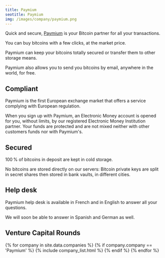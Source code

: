 ```yaml
---
title: Paymium
seotitle: Paymium
img: /images/company/paymium.png
---
```


Quick and secure, <a href="https://www.paymium.com/">Paymium</a> is your Bitcoin partner for all your transactions.

You can buy bitcoins with a few clicks, at the market price.

Paymium can keep your bitcoins totally secured or transfer them to other storage means.

Paymium also allows you to send you bitcoins by email, anywhere in the world, for free.

## Compliant

Paymium is the first European exchange market that offers a service complying with European regulation.

When you sign up with Paymium, an Electronic Money account is opened for you, without limits, by our registered Electronic Money Institution partner. Your funds are protected and are not mixed neither with other customers funds nor with Paymium's.

## Secured

100 % of bitcoins in deposit are kept in cold storage.

No bitcoins are stored directly on our servers: Bitcoin private keys are split in secret shares then stored in bank vaults, in different cities.

## Help desk

Paymium help desk is available in French and in English to answer all your questions.

We will soon be able to answer in Spanish and German as well.

## Venture Capital Rounds

{% for company in site.data.companies %}
{% if company.company == 'Paymium' %}
{% include company_list.html %}
{% endif %}
{% endfor %}
